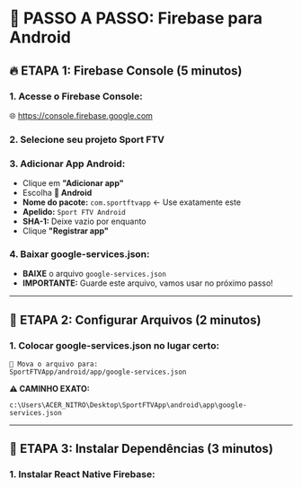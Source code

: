 # 📱 **PASSO A PASSO: Firebase para Android**

## **🔥 ETAPA 1: Firebase Console (5 minutos)**

### **1. Acesse o Firebase Console:**
🌐 https://console.firebase.google.com

### **2. Selecione seu projeto Sport FTV**

### **3. Adicionar App Android:**
- Clique em **"Adicionar app"** 
- Escolha **📱 Android**
- **Nome do pacote:** `com.sportftvapp` ← Use exatamente este
- **Apelido:** `Sport FTV Android`
- **SHA-1:** Deixe vazio por enquanto
- Clique **"Registrar app"**

### **4. Baixar google-services.json:**
- **BAIXE** o arquivo `google-services.json`
- **IMPORTANTE:** Guarde este arquivo, vamos usar no próximo passo!

---

## **📁 ETAPA 2: Configurar Arquivos (2 minutos)**

### **1. Colocar google-services.json no lugar certo:**
```
📁 Mova o arquivo para:
SportFTVApp/android/app/google-services.json
```

**⚠️ CAMINHO EXATO:**
```
c:\Users\ACER_NITRO\Desktop\SportFTVApp\android\app\google-services.json
```

---

## **🔧 ETAPA 3: Instalar Dependências (3 minutos)**

### **1. Instalar React Native Firebase:**
